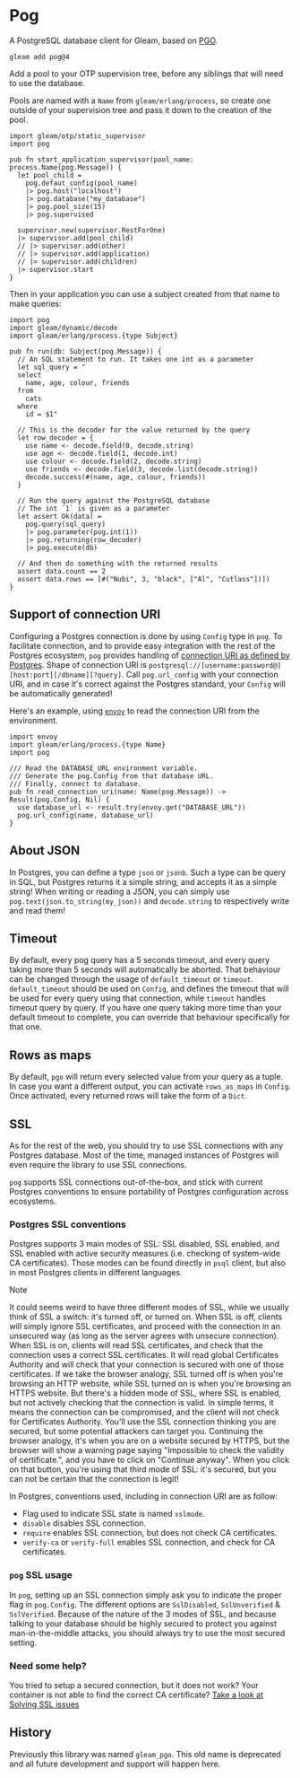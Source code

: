 # Pog

A PostgreSQL database client for Gleam, based on [PGO][erlang-pgo].

[erlang-pgo]: https://github.com/erleans/pgo

```gleam
gleam add pog@4
```

Add a pool to your OTP supervision tree, before any siblings that will need to
use the database.

Pools are named with a `Name` from `gleam/erlang/process`, so create one
outside of your supervision tree and pass it down to the creation of the pool.

```gleam
import gleam/otp/static_supervisor
import pog

pub fn start_application_supervisor(pool_name: process.Name(pog.Message)) {
  let pool_child = 
    pog.defaut_config(pool_name)
    |> pog.host("localhost")
    |> pog.database("my_database")
    |> pog.pool_size(15)
    |> pog.supervised

  supervisor.new(supervisor.RestForOne)
  |> supervisor.add(pool_child)
  // |> supervisor.add(other)
  // |> supervisor.add(application)
  // |> supervisor.add(children)
  |> supervisor.start
}
```

Then in your application you can use a subject created from that name to make
queries:

```gleam
import pog
import gleam/dynamic/decode
import gleam/erlang/process.{type Subject}

pub fn run(db: Subject(pog.Message)) {
  // An SQL statement to run. It takes one int as a parameter
  let sql_query = "
  select
    name, age, colour, friends
  from
    cats
  where
    id = $1"

  // This is the decoder for the value returned by the query
  let row_decoder = {
    use name <- decode.field(0, decode.string)
    use age <- decode.field(1, decode.int)
    use colour <- decode.field(2, decode.string)
    use friends <- decode.field(3, decode.list(decode.string))
    decode.success(#(name, age, colour, friends))
  }

  // Run the query against the PostgreSQL database
  // The int `1` is given as a parameter
  let assert Ok(data) =
    pog.query(sql_query)
    |> pog.parameter(pog.int(1))
    |> pog.returning(row_decoder)
    |> pog.execute(db)

  // And then do something with the returned results
  assert data.count == 2
  assert data.rows == [#("Nubi", 3, "black", ["Al", "Cutlass"])])
}
```

## Support of connection URI

Configuring a Postgres connection is done by using `Config` type in `pog`.
To facilitate connection, and to provide easy integration with the rest of the
Postgres ecosystem, `pog` provides handling of
[connection URI as defined by Postgres](https://www.postgresql.org/docs/current/libpq-connect.html#LIBPQ-CONNSTRING-URIS).
Shape of connection URI is `postgresql://[username:password@][host:port][/dbname][?query]`.
Call `pog.url_config` with your connection URI, and in case it's correct
against the Postgres standard, your `Config` will be automatically generated!

Here's an example, using [`envoy`](https://github.com/lpil/envoy) to read the
connection URI from the environment.

```gleam
import envoy
import gleam/erlang/process.{type Name}
import pog

/// Read the DATABASE_URL environment variable.
/// Generate the pog.Config from that database URL.
/// Finally, connect to database.
pub fn read_connection_uri(name: Name(pog.Message)) -> Result(pog.Config, Nil) {
  use database_url <- result.try(envoy.get("DATABASE_URL"))
  pog.url_config(name, database_url)
}
```

## About JSON

In Postgres, you can define a type `json` or `jsonb`. Such a type can be query
in SQL, but Postgres returns it a simple string, and accepts it as a simple string!
When writing or reading a JSON, you can simply use
`pog.text(json.to_string(my_json))` and `decode.string` to respectively write
and read them!

## Timeout

By default, every pog query has a 5 seconds timeout, and every query taking more
than 5 seconds will automatically be aborted. That behaviour can be changed
through the usage of `default_timeout` or `timeout`. `default_timeout` should be
used on `Config`, and defines the timeout that will be used for every query
using that connection, while `timeout` handles timeout query by query. If you have
one query taking more time than your default timeout to complete, you can override
that behaviour specifically for that one.

## Rows as maps

By default, `pgo` will return every selected value from your query as a tuple.
In case you want a different output, you can activate `rows_as_maps` in `Config`.
Once activated, every returned rows will take the form of a `Dict`.

## SSL

As for the rest of the web, you should try to use SSL connections with any
Postgres database. Most of the time, managed instances of Postgres will even
require the library to use SSL connections.

`pog` supports SSL connections out-of-the-box, and stick with current Postgres
conventions to ensure portability of Postgres configuration across ecosystems.

### Postgres SSL conventions

Postgres supports 3 main modes of SSL: SSL disabled, SSL enabled, and SSL
enabled with active security measures (i.e. checking of system-wide CA
certificates). Those modes can be found directly in `psql` client, but also in
most Postgres clients in different languages.

> [!NOTE]
> It could seems weird to have three different modes of SSL, while we usually
> think of SSL a switch: it's turned off, or turned on. When SSL is off, clients
> will simply ignore SSL certificates, and proceed with the connection in an
> unsecured way (as long as the server agrees with unsecure connection). When
> SSL is on, clients will read SSL certificates, and check that the connection
> uses a correct SSL certificates. It will read global Certificates Authority
> and will check that your connection is secured with one of those certificates.
> If we take the browser analogy, SSL turned off is when you're browsing an HTTP
> website, while SSL turned on is when you're browsing an HTTPS website.
> But there's a hidden mode of SSL, where SSL is enabled, but not actively
> checking that the connection is valid. In simple terms, it means the connection
> can be compromised, and the client will not check for Certificates Authority.
> You'll use the SSL connection thinking you are secured, but some potential
> attackers can target you. Continuing the browser analogy, it's when you are
> on a website secured by HTTPS, but the browser will show a warning page saying
> "Impossible to check the validity of certificate.", and you have to click on
> "Continue anyway". When you click on that button, you're using that third mode
> of SSL: it's secured, but you can not be certain that the connection is legit!

In Postgres, conventions used, including in connection URI are as follow:

- Flag used to indicate SSL state is named `sslmode`.
- `disable` disables SSL connection.
- `require` enables SSL connection, but does not check CA certificates.
- `verify-ca` or `verify-full` enables SSL connection, and check for CA certificates.

### `pog` SSL usage

In `pog`, setting up an SSL connection simply ask you to indicate the proper flag
in `pog.Config`. The different options are `SslDisabled`, `SslUnverified` &
`SslVerified`. Because of the nature of the 3 modes of SSL, and because talking
to your database should be highly secured to protect you against man-in-the-middle
attacks, you should always try to use the most secured setting.

### Need some help?

You tried to setup a secured connection, but it does not work? Your container
is not able to find the correct CA certificate?
[Take a look at Solving SSL issues](https://hexdocs.pm/pog/docs/solving-ssl-issues.html)

## History

Previously this library was named `gleam_pgo`. This old name is deprecated and
all future development and support will happen here.
